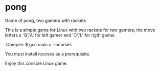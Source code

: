 # pong
Game of pong, two gamers with rackets

This is a simple game for Linux with two rackets for two gamers, the move letters a 'Q','A' for left gamer and 'O','L' for rigth gamer.

.Compile:
$ gcc main.c -lncurses

You must install ncurses as a prerequisite.

Enjoy this console Linux game.
